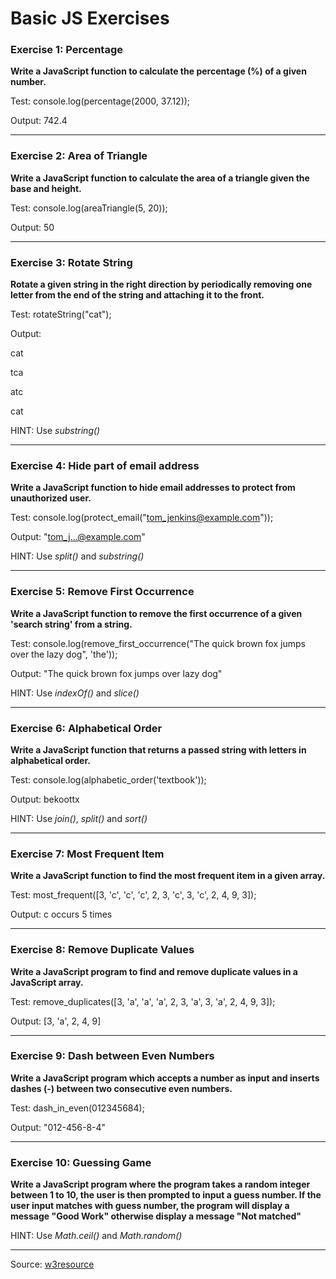 # Basic JS Exercises

### Exercise 1: Percentage

**Write a JavaScript function to calculate the percentage (%) of a given number.**

Test:
console.log(percentage(2000, 37.12));

Output:
742.4

------

### Exercise 2: Area of Triangle

**Write a JavaScript function to calculate the area of a triangle given the base and height.**

Test:
console.log(areaTriangle(5, 20));

Output:
50

------

### Exercise 3: Rotate String

**Rotate a given string in the right direction by periodically removing one letter from the end of the string and attaching it to the front.**

Test:
rotateString("cat");

Output:

cat

tca

atc

cat

HINT: Use *substring()*

------

### Exercise 4: Hide part of email address

**Write a JavaScript function to hide email addresses to protect from unauthorized user.**

Test:
console.log(protect_email("tom_jenkins@example.com"));

Output:
"tom_j...@example.com"

HINT: Use *split()* and *substring()*

------

### Exercise 5: Remove First Occurrence

**Write a JavaScript function to remove the first occurrence of a given 'search string' from a string.**

Test:
console.log(remove_first_occurrence("The quick brown fox jumps over the lazy dog", 'the'));

Output:
"The quick brown fox jumps over lazy dog"

HINT: Use *indexOf()* and *slice()*

------

### Exercise 6: Alphabetical Order

**Write a JavaScript function that returns a passed string with letters in alphabetical order.**

Test:
console.log(alphabetic_order('textbook'));

Output:
bekoottx

HINT: Use *join()*, *split()* and *sort()*

------

### Exercise 7: Most Frequent Item

**Write a JavaScript function to find the most frequent item in a given array.**

Test:
most_frequent([3, 'c', 'c', 'c', 2, 3, 'c', 3, 'c', 2, 4, 9, 3]);

Output:
c occurs 5 times

------

### Exercise 8: Remove Duplicate Values

**Write a JavaScript program to find and remove duplicate values in a JavaScript array.**

Test:
remove_duplicates([3, 'a', 'a', 'a', 2, 3, 'a', 3, 'a', 2, 4, 9, 3]);

Output:
[3, 'a', 2, 4, 9]

------

### Exercise 9: Dash between Even Numbers

**Write a JavaScript program which accepts a number as input and inserts dashes (-) between two consecutive even numbers.**

Test:
dash_in_even(012345684);

Output:
"012-456-8-4"

------

### Exercise 10: Guessing Game

**Write a JavaScript program where the program takes a random integer between 1 to 10, the user is then prompted to input a guess number. If the user input matches with guess number, the program will display a message "Good Work" otherwise display a message "Not matched"**

HINT: Use *Math.ceil()* and *Math.random()*

------

Source: [w3resource](http://www.w3resource.com/)
